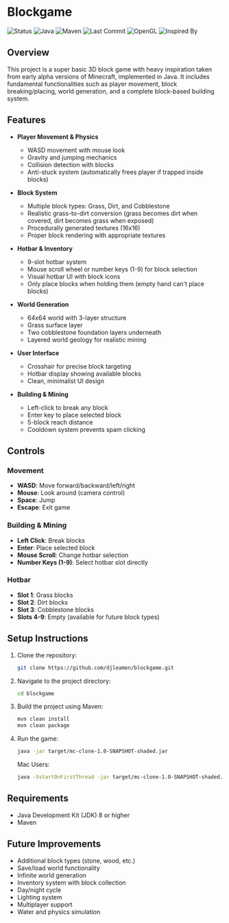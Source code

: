 # Blockgame

![Status](https://img.shields.io/badge/status-alpha-yellow)
![Java](https://img.shields.io/badge/Java-8%2B-red?logo=java)
![Maven](https://img.shields.io/badge/Built%20With-Maven-blue)
![Last Commit](https://img.shields.io/github/last-commit/djleamen/blockgame)
![OpenGL](https://img.shields.io/badge/Rendering-OpenGL-orange)
![Inspired By](https://img.shields.io/badge/inspired%20by-Minecraft-lightgrey?logo=minecraft)

## Overview
This project is a super basic 3D block game with heavy inspiration taken from early alpha versions of Minecraft, implemented in Java. It includes fundamental functionalities such as player movement, block breaking/placing, world generation, and a complete block-based building system.

## Features
- **Player Movement & Physics**
  - WASD movement with mouse look
  - Gravity and jumping mechanics
  - Collision detection with blocks
  - Anti-stuck system (automatically frees player if trapped inside blocks)

- **Block System**
  - Multiple block types: Grass, Dirt, and Cobblestone
  - Realistic grass-to-dirt conversion (grass becomes dirt when covered, dirt becomes grass when exposed)
  - Procedurally generated textures (16x16)
  - Proper block rendering with appropriate textures

- **Hotbar & Inventory**
  - 9-slot hotbar system
  - Mouse scroll wheel or number keys (1-9) for block selection
  - Visual hotbar UI with block icons
  - Only place blocks when holding them (empty hand can't place blocks)

- **World Generation**
  - 64x64 world with 3-layer structure
  - Grass surface layer
  - Two cobblestone foundation layers underneath
  - Layered world geology for realistic mining

- **User Interface**
  - Crosshair for precise block targeting
  - Hotbar display showing available blocks
  - Clean, minimalist UI design

- **Building & Mining**
  - Left-click to break any block
  - Enter key to place selected block
  - 5-block reach distance
  - Cooldown system prevents spam clicking

## Controls

### Movement

- **WASD**: Move forward/backward/left/right
- **Mouse**: Look around (camera control)
- **Space**: Jump
- **Escape**: Exit game

### Building & Mining

- **Left Click**: Break blocks
- **Enter**: Place selected block
- **Mouse Scroll**: Change hotbar selection
- **Number Keys (1-9)**: Select hotbar slot directly

### Hotbar

- **Slot 1**: Grass blocks
- **Slot 2**: Dirt blocks  
- **Slot 3**: Cobblestone blocks
- **Slots 4-9**: Empty (available for future block types)

## Setup Instructions

1. Clone the repository:

   ```bash
   git clone https://github.com/djleamen/blockgame.git
   ```

2. Navigate to the project directory:

   ```bash
   cd blockgame
   ```

3. Build the project using Maven:

   ```bash
   mvn clean install
   mvn clean package
   ```

4. Run the game:

   ```bash
   java -jar target/mc-clone-1.0-SNAPSHOT-shaded.jar
   ```

   Mac Users:

   ```bash
   java -XstartOnFirstThread -jar target/mc-clone-1.0-SNAPSHOT-shaded.jar
   ```

## Requirements

- Java Development Kit (JDK) 8 or higher
- Maven

## Future Improvements

- Additional block types (stone, wood, etc.)
- Save/load world functionality
- Infinite world generation
- Inventory system with block collection
- Day/night cycle
- Lighting system
- Multiplayer support
- Water and physics simulation
